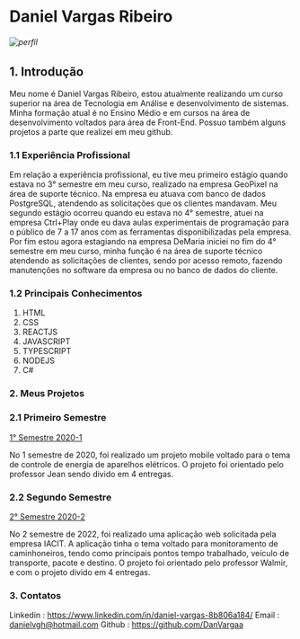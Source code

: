
# Daniel Vargas Ribeiro

###### ![perfil](https://github.com/DanVargaa/Portfolio-APIs/blob/main/Imagem1.jpg)
 

## 1. Introdução

Meu nome é Daniel Vargas Ribeiro, estou atualmente realizando um curso superior na área de Tecnologia em Análise e desenvolvimento de sistemas. Minha formação atual é no Ensino Médio e em cursos na área de desenvolvimento voltados para área de Front-End. Possuo também alguns projetos a parte que realizei em meu github.

### 1.1 Experiência Profissional

Em relação a experiência profissional, eu tive meu primeiro estágio quando estava no 3° semestre em meu curso, realizado na empresa GeoPixel na área de suporte técnico. Na empresa eu atuava com banco de dados PostgreSQL, atendendo as solicitações que os clientes mandavam. Meu segundo estágio ocorreu quando eu estava no 4° semestre, atuei na empresa Ctrl+Play onde eu dava aulas experimentais de programação para o público de 7 a 17 anos com as ferramentas disponibilizadas pela empresa. Por fim estou agora estagiando na empresa DeMaria iniciei no fim do 4° semestre em meu curso, minha função é na área de suporte técnico atendendo as solicitações de clientes, sendo por acesso remoto, fazendo manutenções no software da empresa ou no banco de dados do cliente.


### 1.2 Principais Conhecimentos

1. HTML
2. CSS
3. REACTJS
4. JAVASCRIPT
5. TYPESCRIPT
6. NODEJS
7. C#

### 2. Meus Projetos

### 2.1 Primeiro Semestre

<a href='https://github.com/DanVargaa/Portfolio-APIs/tree/Primeiro-API-2020-1'> 1° Semestre 2020-1</a>

No 1 semestre de 2020, foi realizado um projeto mobile voltado para o tema de controle de energia de aparelhos elétricos. O projeto foi orientado pelo professor Jean sendo divido em 4 entregas.

### 2.2 Segundo Semestre

<a href='https://github.com/DanVargaa/Portfolio-APIs/tree/Segundo-API-2021-2'> 2° Semestre 2020-2</a>

No 2 semestre de 2022, foi realizado uma aplicação web solicitada pela empresa IACIT. A aplicação tinha o tema voltado para monitoramento de caminhoneiros, tendo como principais pontos tempo trabalhado, veículo de transporte, pacote e destino. O projeto foi orientado pelo professor Walmir, e com o projeto divido em 4 entregas.

### 3. Contatos

Linkedin : https://www.linkedin.com/in/daniel-vargas-8b806a184/
Email : danielvgh@hotmail.com
Github : https://github.com/DanVargaa
